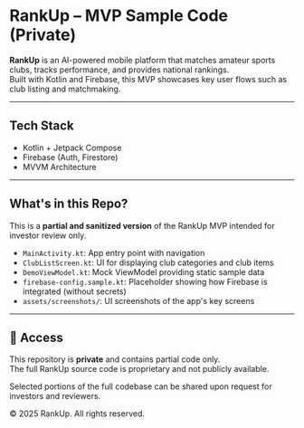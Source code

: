 # RankUp – MVP Sample Code (Private)

**RankUp** is an AI-powered mobile platform that matches amateur sports clubs, tracks performance, and provides national rankings.  
Built with Kotlin and Firebase, this MVP showcases key user flows such as club listing and matchmaking.

-------------

## Tech Stack
- Kotlin + Jetpack Compose
- Firebase (Auth, Firestore)
- MVVM Architecture

-------------

## What's in this Repo?
This is a **partial and sanitized version** of the RankUp MVP intended for investor review only.

- `MainActivity.kt`: App entry point with navigation
- `ClubListScreen.kt`: UI for displaying club categories and club items
- `DemoViewModel.kt`: Mock ViewModel providing static sample data
- `firebase-config.sample.kt`: Placeholder showing how Firebase is integrated (without secrets)
- `assets/screenshots/`: UI screenshots of the app's key screens

-------------

## 🔐 Access

This repository is **private** and contains partial code only.  
The full RankUp source code is proprietary and not publicly available.

Selected portions of the full codebase can be shared upon request for investors and reviewers.





© 2025 RankUp. All rights reserved.
